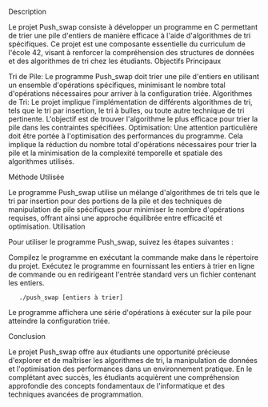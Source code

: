 Description

Le projet Push_swap consiste à développer un programme en C permettant de trier une pile d'entiers de manière efficace à l'aide d'algorithmes de tri spécifiques. Ce projet est une composante essentielle du curriculum de l'école 42, visant à renforcer la compréhension des structures de données et des algorithmes de tri chez les étudiants.
Objectifs Principaux

Tri de Pile: Le programme Push_swap doit trier une pile d'entiers en utilisant un ensemble d'opérations spécifiques, minimisant le nombre total d'opérations nécessaires pour arriver à la configuration triée.
Algorithmes de Tri: Le projet implique l'implémentation de différents algorithmes de tri, tels que le tri par insertion, le tri à bulles, ou toute autre technique de tri pertinente. L'objectif est de trouver l'algorithme le plus efficace pour trier la pile dans les contraintes spécifiées.
Optimisation: Une attention particulière doit être portée à l'optimisation des performances du programme. Cela implique la réduction du nombre total d'opérations nécessaires pour trier la pile et la minimisation de la complexité temporelle et spatiale des algorithmes utilisés.

Méthode Utilisée

Le programme Push_swap utilise un mélange d'algorithmes de tri tels que le tri par insertion pour des portions de la pile et des techniques de manipulation de pile spécifiques pour minimiser le nombre d'opérations requises, offrant ainsi une approche équilibrée entre efficacité et optimisation.
Utilisation

Pour utiliser le programme Push_swap, suivez les étapes suivantes :

Compilez le programme en exécutant la commande make dans le répertoire du projet.
Exécutez le programme en fournissant les entiers à trier en ligne de commande ou en redirigeant l'entrée standard vers un fichier contenant les entiers.
```
   ./push_swap [entiers à trier]
```
Le programme affichera une série d'opérations à exécuter sur la pile pour atteindre la configuration triée.

Conclusion

Le projet Push_swap offre aux étudiants une opportunité précieuse d'explorer et de maîtriser les algorithmes de tri, la manipulation de données et l'optimisation des performances dans un environnement pratique. En le complétant avec succès, les étudiants acquièrent une compréhension approfondie des concepts fondamentaux de l'informatique et des techniques avancées de programmation.
